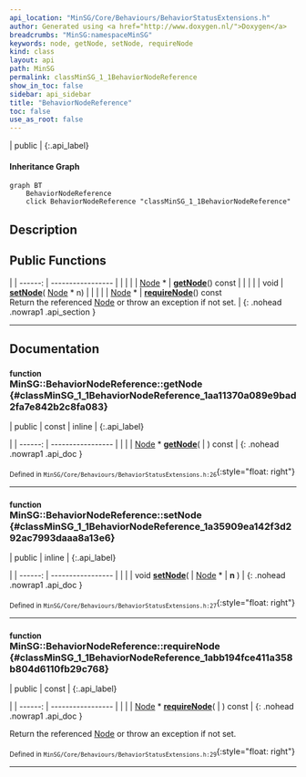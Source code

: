 ```yaml
---
api_location: "MinSG/Core/Behaviours/BehaviorStatusExtensions.h"
author: Generated using <a href="http://www.doxygen.nl/">Doxygen</a>
breadcrumbs: "MinSG:namespaceMinSG"
keywords: node, getNode, setNode, requireNode
kind: class
layout: api
path: MinSG
permalink: classMinSG_1_1BehaviorNodeReference
show_in_toc: false
sidebar: api_sidebar
title: "BehaviorNodeReference"
toc: false
use_as_root: false
---
```


| public |
{:.api_label}

#### Inheritance Graph

```mermaid
graph BT
	BehaviorNodeReference
	click BehaviorNodeReference "classMinSG_1_1BehaviorNodeReference"
```

## Description





## Public Functions

|
| ------: | ----------------- |
|  | |
| [Node](classMinSG_1_1Node) * | **[getNode](#classMinSG_1_1BehaviorNodeReference_1aa11370a089e9bad2fa7e842b2c8fa083)**() const |
|  | |
| void | **[setNode](#classMinSG_1_1BehaviorNodeReference_1a35909ea142f3d292ac7993daaa8a13e6)**( [Node](classMinSG_1_1Node) * n) |
|  | |
| [Node](classMinSG_1_1Node) * | **[requireNode](#classMinSG_1_1BehaviorNodeReference_1abb194fce411a358b804d6110fb29c768)**() const <br/> Return the referenced [Node](classMinSG_1_1Node) or throw an exception if not set. |
{: .nohead .nowrap1 .api_section }


-------------------------------------------------------------------

## Documentation

### <small>function</small><br/> MinSG::BehaviorNodeReference::getNode {#classMinSG_1_1BehaviorNodeReference_1aa11370a089e9bad2fa7e842b2c8fa083}

| public | const | inline |
{:.api_label}

|
| ------: | ----------------- |
|  |
| [Node](classMinSG_1_1Node) * **[getNode](#classMinSG_1_1BehaviorNodeReference_1aa11370a089e9bad2fa7e842b2c8fa083)**( |  ) const |
{: .nohead .nowrap1 .api_doc }





<sub>Defined in `MinSG/Core/Behaviours/BehaviorStatusExtensions.h:26`</sub>{:style="float: right"}

-------------------------------------------------------------------

### <small>function</small><br/> MinSG::BehaviorNodeReference::setNode {#classMinSG_1_1BehaviorNodeReference_1a35909ea142f3d292ac7993daaa8a13e6}

| public | inline |
{:.api_label}

|
| ------: | ----------------- |
|  |
| void **[setNode](#classMinSG_1_1BehaviorNodeReference_1a35909ea142f3d292ac7993daaa8a13e6)**( |  [Node](classMinSG_1_1Node) * | **n** ) |
{: .nohead .nowrap1 .api_doc }





<sub>Defined in `MinSG/Core/Behaviours/BehaviorStatusExtensions.h:27`</sub>{:style="float: right"}

-------------------------------------------------------------------

### <small>function</small><br/> MinSG::BehaviorNodeReference::requireNode {#classMinSG_1_1BehaviorNodeReference_1abb194fce411a358b804d6110fb29c768}

| public | const |
{:.api_label}

|
| ------: | ----------------- |
|  |
| [Node](classMinSG_1_1Node) * **[requireNode](#classMinSG_1_1BehaviorNodeReference_1abb194fce411a358b804d6110fb29c768)**( |  ) const |
{: .nohead .nowrap1 .api_doc }

Return the referenced [Node](classMinSG_1_1Node) or throw an exception if not set.





<sub>Defined in `MinSG/Core/Behaviours/BehaviorStatusExtensions.h:29`</sub>{:style="float: right"}

-------------------------------------------------------------------

